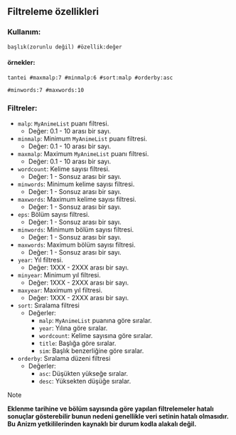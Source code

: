 ## Filtreleme özellikleri

### Kullanım:
```
başlık(zorunlu değil) #özellik:değer
```
#### örnekler:
```
tantei #maxmalp:7 #minmalp:6 #sort:malp #orderby:asc
```
```
#minwords:7 #maxwords:10
```

### Filtreler:

- `malp`: `MyAnimeList` puanı filtresi.
  - Değer: 0.1 - 10 arası bir sayı.
- `minmalp`: Minimum `MyAnimeList` puanı filtresi.
  - Değer: 0.1 - 10 arası bir sayı.
- `maxmalp`: Maximum `MyAnimeList` puanı filtresi.
  - Değer: 0.1 - 10 arası bir sayı.
- `wordcount`: Kelime sayısı filtresi.
  - Değer: 1 - Sonsuz arası bir sayı.
- `minwords`: Minimum kelime sayısı filtresi.
  - Değer: 1 - Sonsuz arası bir sayı.
- `maxwords`: Maximum kelime sayısı filtresi.
  - Değer: 1 - Sonsuz arası bir sayı.
- `eps`: Bölüm sayısı filtresi.
  - Değer: 1 - Sonsuz arası bir sayı.
- `minwords`: Minimum bölüm sayısı filtresi.
  - Değer: 1 - Sonsuz arası bir sayı.
- `maxwords`: Maximum bölüm sayısı filtresi.
  - Değer: 1 - Sonsuz arası bir sayı.
- `year`: Yıl filtresi.
  - Değer: 1XXX - 2XXX arası bir sayı.
- `minyear`: Minimum yıl filtresi.
  - Değer: 1XXX - 2XXX arası bir sayı.
- `maxyear`: Maximum yıl filtresi.
  - Değer: 1XXX - 2XXX arası bir sayı.
- `sort`: Sıralama filtresi
  - Değerler:
    - `malp`: `MyAnimeList` puanına göre sıralar.
    - `year`: Yılına göre sıralar.
    - `wordcount`: Kelime sayısına göre sıralar.
    - `title`: Başlığa göre sıralar.
    - `sim`: Başlık benzerliğine göre sıralar.
- `orderby`: Sıralama düzeni filtresi
  - Değerler:
    - `asc`: Düşükten yükseğe sıralar.
    - `desc`: Yüksekten düşüğe sıralar.

> [!NOTE]
> **Eklenme tarihine ve bölüm sayısında göre yapılan filtrelemeler hatalı sonuçlar gösterebilir bunun nedeni genellikle veri setinin hatalı olmasıdır. Bu Anizm yetkililerinden kaynaklı bir durum kodla alakalı değil.**
